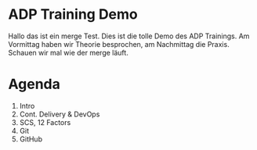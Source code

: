 # ADP Training Demo

Hallo das ist ein merge Test. Dies ist die tolle Demo des ADP Trainings. Am Vormittag haben wir Theorie besprochen, am Nachmittag die Praxis. Schauen wir mal wie der merge läuft.

# Agenda

1. Intro
2. Cont. Delivery & DevOps
3. SCS, 12 Factors
4. Git
5. GitHub